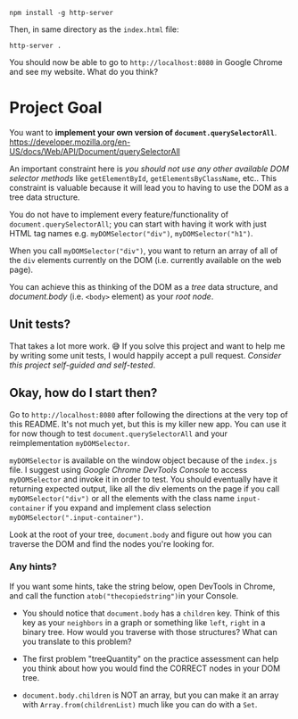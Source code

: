 ```
npm install -g http-server
```

Then, in same directory as the `index.html` file:
```
http-server .
```

You should now be able to go to `http://localhost:8080` in Google Chrome and see my website. What do you think?

# Project Goal

You want to **implement your own version of `document.querySelectorAll`**.
https://developer.mozilla.org/en-US/docs/Web/API/Document/querySelectorAll 

An important constraint here is *you should not use any other available DOM selector methods* like `getElementById`, `getElementsByClassName`, etc.. This constraint is valuable because it will lead you to having to use the DOM as a tree data structure.

You do not have to implement every feature/functionality of `document.querySelectorAll`; you can start with having it work with just HTML tag names e.g. `myDOMSelector("div")`, `myDOMSelector("h1")`.

When you call `myDOMSelector("div")`, you want to return an array of all of the `div` elements currently on the DOM (i.e. currently available on the web page).

You can achieve this as thinking of the DOM as a *tree* data structure, and *document.body* (i.e. `<body>` element) as your *root node*.

## Unit tests?

That takes a lot more work. 😅 If you solve this project and want to help me by writing some unit tests, I would happily accept a pull request. *Consider this project self-guided and self-tested*.

## Okay, how do I start then?

Go to `http://localhost:8080` after following the directions at the very top of this README. It's not much yet, but this is my killer new app. You can use it for now though to test `document.querySelectorAll` and your reimplementation `myDOMSelector`.

`myDOMSelector` is available on the window object because of the `index.js` file. I suggest using *Google Chrome DevTools Console* to access `myDOMSelector` and invoke it in order to test. You should eventually have it returning expected output, like all the div elements on the page if you call `myDOMSelector("div")` or all the elements with the class name `input-container` if you expand and implement class selection `myDOMSelector(".input-container")`.

Look at the root of your tree, `document.body` and figure out how you can traverse the DOM and find the nodes you're looking for.

### Any hints?

If you want some hints, take the string below, open DevTools in Chrome, and call the function `atob("thecopiedstring")`in your Console.

- You should notice that `document.body` has a `children` key. Think of this key as your `neighbors` in a graph or something like `left`, `right` in a binary tree. How would you traverse with those structures? What can you translate to this problem?

- The first problem "treeQuantity" on the practice assessment can help you think about how you would find the CORRECT nodes in your DOM tree.

- `document.body.children` is NOT an array, but you can make it an array with `Array.from(childrenList)` much like you can do with a `Set`.